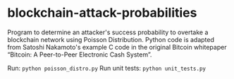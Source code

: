 # blockchain-attack-probabilities
Program to determine an attacker's success probability to overtake a blockchain network using Poisson Distribution. Python code is adapted from Satoshi Nakamoto's example C code in the original Bitcoin whitepaper “Bitcoin: A Peer-to-Peer Electronic Cash System”. 

Run: `python poisson_distro.py` 
Run unit tests: `python unit_tests.py`
